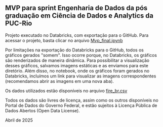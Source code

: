 ## MVP para sprint Engenharia de Dados da pós graduação em Ciência de Dados e Analytics da PUC-Rio

Projeto executado no Databricks, com exportação para o GitHub. Para acessar o projeto, basta clicar no arquivo [Mvp_final.ipynb](https://github.com/XuxaRP/EngDados_Leonardo_Piato/blob/main/Mvp_final.ipynb)

Por limitações na exportação do Databricks para o GitHub, todos os gráficos gerados "somem". Isso ocorre porque, no Databricks, os gráficos são renderizados de maneira dinâmica. Para possibilitar a visualização desses gráficos, salvamos imagens estáticas e as enviamos para este diretório. Além disso, no notebook, onde os gráficos foram gerados no Databricks, incluímos um link para visualizar as imagens correspondentes (recomendamos abrir as imagens em uma nova aba).

Os dados utilizados estão disponíveis no arquivo [fire_br.csv](https://github.com/XuxaRP/EngDados_Leonardo_Piato/blob/main/Fire_br.csv)

Todos os dados são livres de licença, assim como os outros disponíveis no Portal de Dados do Governo Federal, e estão sujeitos à Licença Pública de Dados Abertos (Open Data License).

Abril de 2025
